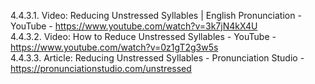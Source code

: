 4.4.3.1. Video: Reducing Unstressed Syllables | English Pronunciation - YouTube - https://www.youtube.com/watch?v=3k7jN4kX4U  
4.4.3.2. Video: How to Reduce Unstressed Syllables - YouTube - https://www.youtube.com/watch?v=0z1gT2g3w5s  
4.4.3.3. Article: Reducing Unstressed Syllables - Pronunciation Studio - https://pronunciationstudio.com/unstressed
